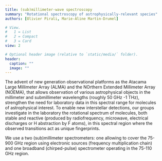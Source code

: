 ```yaml
---
title: (sub)millimeter-wave spectroscopy 
summary: "Rotational spectroscopy of astrophysically-relevant species"
authors: [Olivier Pirali, Marie-Aline Martin-Drumel]

# View.
#   1 = List
#   2 = Compact
#   3 = Card
view: 2

# Optional header image (relative to `static/media/` folder).
header:
  caption: ""
  image: ""
---
```


The advent of new generation observational platforms as the Atacama Large Millimeter Array (ALMA) and the NOrthern Extended Millimeter Array (NOEMA), that allows observation of various astrophysical objects in the millimeter and submillimeter wavelengths (roughly 50 GHz -1 THz), strengthen the need for laboratory data in this spectral range for molecules of astrophysical interest.
To enable new interstellar detections, our groups investigate in the laboratory the rotational spectrum of molecules, both stable and reactive (produced by radiofrequency, microwave, electrical discharges or H abstraction by F atoms), in this spectral region where the observed transitions act as unique fingerprints. 

We use a two (sub)millimeter spectrometers: one allowing to cover the 75-900 GHz region using electronic sources (frequency multiplication chain) and one broadband (chirped-pulse) spectrometer operating in the 75-110 GHz region.
